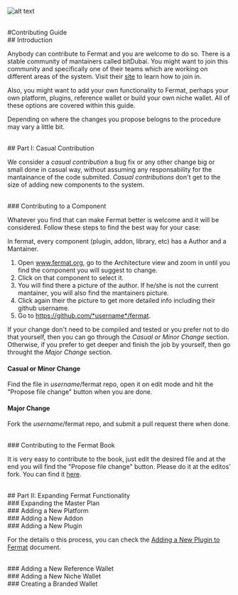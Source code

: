 ![alt text](https://github.com/bitDubai/fermat-graphic-design/blob/master/3D%20Design/3DLogotypes/FermatLogotype3D/Fermat_Logo_3D_Readme_header.jpg "Fermat Logo")



<br>
#Contributing Guide

<br>
## Introduction

Anybody can contribute to Fermat and you are welcome to do so. There is a stable community of mantainers called bitDubai. You might want to join this community and specifically one of their teams which are working on different areas of the system. Visit their [site](https://bitDubai.com) to learn how to join in.

Also, you might want to add your own functionality to Fermat, perhaps your own platform, plugins, reference wallet or build your own niche wallet. All of these options are covered within this guide.

Depending on where the changes you propose belogns to the procedure may vary a little bit. 

<br>
## Part I: Casual Contribution

We consider a _casual contribution_ a bug fix or any other change big or small done in casual way, without assuming any responsability for the mantainance of the code submited.  _Casual contributions_ don't get to the size of adding new components to the system.


<br>
### Contributing to a Component

Whatever you find that can make Fermat better is welcome and it will be considered. Follow these steps to find the best way for your case: 

In fermat, every component (plugin, addon, library, etc) has a Author and a Mantainer.

1. Open www.fermat.org, go to the Architecture view and zoom in until you find the component you will suggest to change.
2. Click on that component to select it.
3. You will find there a picture of the author. If he/she is not the current mantainer, you will also find the mantainers picture. 
4. Click again their the picture to get more detailed info including their github username.
5. Go to https://github.com/*username*/fermat.

If your change don't need to be compiled and tested or you prefer not to do that yourself, then you can go through the _Casual or Minor Change_ section. Otherwise, if you prefer to get deeper and finish the job by yourself, then go throught the _Major Change_ section.

#### Casual or Minor Change

Find the file in *username*/fermat repo, open it on edit mode and hit  the "Propose file change" button when you are done.

#### Major Change

Fork the *username*/fermat repo, and submit a pull request there when done.


<br>
### Contributing to the Fermat Book

It is very easy to contribute to the book, just edit the desired file and at the end you will find the "Propose file change" button. Please do it at the editos' fork. You can find it [here](https://github.com/gustl-arg/fermat/tree/master/fermat-book).


<br>
## Part II: Expanding Fermat Functionality

<br>
### Expanding the Master Plan


<br>
### Adding a New Platform


<br>
### Adding a New Addon


<br>
### Adding a New Plugin

For the details o this process, you can check the [Adding a New Plugin to Fermat](https://github.com/bitDubai/fermat/blob/master/README-PLUG-INS.MD) document.

<br>
### Adding a New Reference Wallet


<br>
### Adding a New Niche Wallet


<br>
### Creating a Branded Wallet

